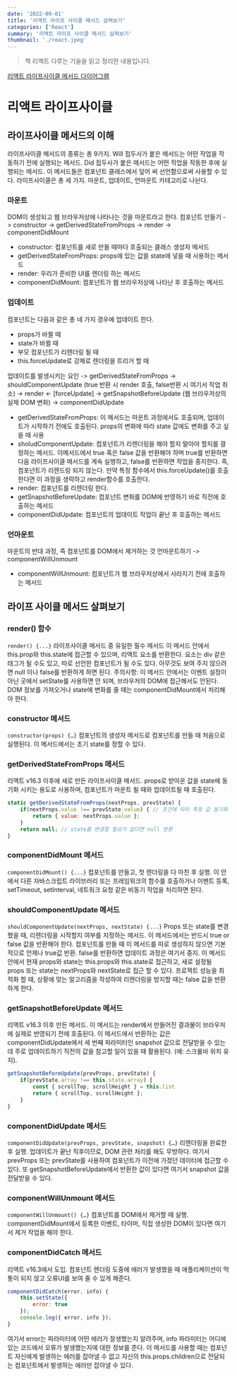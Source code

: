 ```yaml
---
date: '2022-09-01'
title: '리액트 라이프 사이클 메서드 살펴보기'
categories: ['React']
summary: '리액트 라이프 사이클 메서드 살펴보기'
thumbnail: './react.jpeg'
---
```


> 책 리액트 다루는 기술을 읽고 정리한 내용입니다.

[리액트 라이프사이클 메서드 다이어그램](https://projects.wojtekmaj.pl/react-lifecycle-methods-diagram/)

# 리액트 라이프사이클

## 라이프사이클 메서드의 이해

라이프사이클 메서드의 종류는 총 9가지. Will 접두사가 붙은 메서드는 어떤 작업을 작동하기 전에 실행되는 메서드. Did 접두사가 붙은 메서드는 어떤 작업을 작동한 후에 실행되는 메서드.
이 메서드들은 컴포넌트 클래스에서 덮어 써 선언함으로써 사용할 수 있다.
라이프사이클은 총 세 가지. 마운트, 업데이트, 언마운트 카테고리로 나뉜다.

### 마운트

DOM이 생성되고 웹 브라우저상에 나타나는 것을 마운트라고 한다.
컴포넌트 만들기 -> constructor -> getDerivedStateFromProps -> render -> componentDidMount

- constructor: 컴포넌트를 새로 만들 때마다 호출되는 클래스 생성자 메서드
- getDerivedStateFromProps: props에 있는 값을 state에 넣을 때 사용하는 메서드
- render: 우리가 준비한 UI를 렌더링 하는 메서드
- componentDidMount: 컴포넌트가 웹 브라우저상에 나타난 후 호출하는 메서드

### 업데이트

컴포넌트는 다음과 같은 총 네 가지 경우에 업데이트 한다.

- props가 바뀔 때
- state가 바뀔 때
- 부모 컴포넌트가 리렌더링 될 때
- this.forceUpdate로 강제로 렌더링을 트리거 할 때

업데이트를 발생시키는 요인 -> getDerivedStateFromProps -> shouldComponentUpdate (true 반환 시 render 호출, false반환 시 여기서 작업 취소) -> render <- [forceUpdate] -> getSnapshotBeforeUpdate (웹 브라우저상의 실제 DOM 변화) -> componentDidUpdate

- getDerivedStateFromProps: 이 메서드는 마운트 과정에서도 호출되며, 업데이트가 시작하기 전에도 호출된다. props의 변화에 따라 state 값에도 변화를 주고 싶을 때 사용
- sholudComponentUpdate: 컴포넌트가 리렌더링을 해야 할지 말아야 할지를 결정하는 메서드. 이메서드에서 true 혹은 false 값을 반환해야 하며 true를 반환하면 다음 라이프사이클 메서드를 계속 실행하고, false를 반환하면 작업을 중지한다. 즉, 컴포넌트가 리렌드링 되지 않는다. 만약 특정 함수에서 this.forceUpdate()를 호출한다면 이 과정을 생략하고 render함수를 호출한다.
- render: 컴포넌트를 리렌더링 한다.
- getSnapshotBeforeUpdate: 컴포넌트 변화를 DOM에 반영하기 바로 직전에 호출하는 메서드
- componentDidUpdate: 컴포넌트의 업데이트 작업이 끝난 후 호출하는 메서드

### 언마운트

마운트의 반대 과정, 즉 컴포넌트를 DOM에서 제거하는 것
언마운트하기 -> componentWillUnmount

- componentWillUnmount: 컴포넌트가 웹 브라우저상에서 사라지기 전에 호출하는 메서드

## 라이프 사이클 메서드 살펴보기

### render() 함수

`render() {...}`
라이프사이클 메서드 중 유일한 필수 메서드
이 메서드 안에서 this.prop와 this.state에 접근할 수 있으며, 리액트 요소를 반환한다. 요소는 div 같은 태그가 될 수도 있고, 따로 선언한 컴포넌트가 될 수도 있다. 아무것도 보여 주지 않으려면 null 이나 false를 반환하게 하면 된다.
주의사항: 이 메서드 안에서는 이벤트 설정이 아닌 곳에서 setState를 사용하면 안 되며, 브라우저의 DOM에 접근해서도 안된다. DOM 정보를 가져오거나 state에 변화를 줄 때는 componentDidMount에서 처리해아 한다.

### constructor 메서드

`constructor(props) {…}`
컴포넌트의 생성자 메서드로 컴포넌트를 만들 때 처음으로 실행된다. 이 메서드에서는 초기 state를 정할 수 있다.

### getDerivedStateFromProps 메서드

리액트 v16.3 이후에 새로 만든 라이프사이클 메서드. props로 받아온 값을 state에 동기화 시키는 용도로 사용하며, 컴포넌트가 마운트 될 때와 업데이트될 때 호출된다.

```jsx
static getDerivedStateFromProps(nextProps, prevState) {
	if(nextProps.value !== prevState.value) { // 조건에 따라 특정 값 동기화
		return { value: nextProps.value };
	}
	return null; // state를 변경할 필요가 없다면 null 반환
}
```

### componentDidMount 메서드

`componentDidMount() {...}`
컴포넌트를 만들고, 첫 렌더링을 다 마친 후 실행. 이 안에서 다른 자바스크립트 라이브러리 또는 프레임워크의 함수를 호출하거나 이벤트 등록, setTimeout, setInterval, 네트워크 요청 같은 비동기 작업을 처리하면 된다.

### shouldComponentUpdate 메서드

`shouldComponentUpdate(nextProps, nextState) {...}`
Props 또는 state를 변경했을 때, 리렌더링을 시작할지 여부를 지정하는 메서드. 이 메서드에서는 반드시 true or false 값을 반환해야 한다. 컴포넌트를 만들 때 이 메서드를 따로 생성하지 않으면 기본적으로 언제나 true값 반환. false를 반환하면 업데이트 과정은 여기서 중지.
이 메서드 안에서 현재 props와 state는 this.props와 this.state로 접근하고, 새로 설정될 props 또는 state는 nextProps와 nextState로 접근 할 수 있다.
프로젝트 성능을 최적화 할 때, 상황에 맞는 알고리즘을 작성하여 리렌더링을 방지할 때는 false 값을 반환하게 한다.

### getSnapshotBeforeUpdate 메서드

리액트 v16.3 이후 만든 메서드. 이 메서드는 render에서 만들어진 결과물이 브라우저에 실제로 반영되기 전에 호출된다. 이 메서드에서 반환하는 값은 componentDidUpdate에서 세 번째 파라미터인 snapshot 값으로 전달받을 수 있는데 주로 업데이트하기 직전의 값을 참고할 일이 있을 때 활용된다. (예: 스크롤바 위치 유지).

```jsx
getSnapshotBeforeUpdate(prevProps, prevState) {
	if(prevState.array !== this.state.array) {
		const { scrollTop, scrollHeight } = this.list
		return { scrollTop, scrollHeight };
	}
}
```

### componentDidUpdate 메서드

`componentDidUpdate(prevProps, prevState, snapshot) {…}`
리렌더링을 완료한 후 실행. 업데이트가 끝난 직후이므로, DOM 관련 처리를 해도 무방하다. 여기서 prevProps 또는 prevState를 사용하여 컴포넌트가 이전에 가졌던 데이터에 접근할 수 있다. 또 getSnapshotBeforeUpdate에서 반환한 값이 있다면 여기서 snapshot 값을 전달받을 수 있다.

### componentWillUnmount 메서드

`componentWillUnmount() {…}`
컴포넌트를 DOM에서 제거할 때 실행. componentDidMount에서 등록한 이벤트, 타이머, 직접 생성한 DOM이 있다면 여기서 제거 작업을 해야 한다.

### componentDidCatch 메서드

리액트 v16.3에서 도입. 컴포넌트 렌더링 도중에 에러가 발생했을 때 애플리케이션이 먹통이 되지 않고 오류UI를 보여 줄 수 있게 해준다.

```jsx
componentDidCatch(error, info) {
	this.setState({
		error: true
	});
	console.log({ error, info });
}
```

여기서 error는 파라미터에 어떤 에러가 잘생했는지 알려주며, info 파라미터는 어디에 있는 코드에서 오류가 발생했는지에 대한 정보를 준다. 이 메서드를 사용할 때는 컴포넌트 자신에게 발생하는 에러를 잡아낼 수 없고 자신의 this.props.children으로 전달되는 컴포넌트에서 발생하는 에러만 잡아낼 수 있다.
